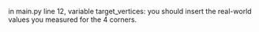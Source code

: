 in main.py line 12, variable target_vertices:
you should insert the real-world values you measured for the 4 corners.
